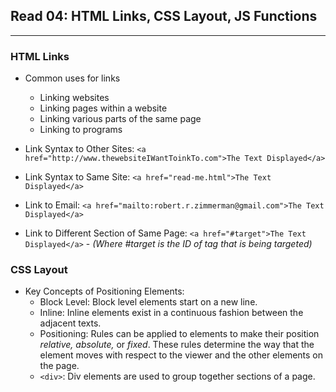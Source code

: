 ## Read 04: HTML Links, CSS Layout, JS Functions

---

### HTML Links

- Common uses for links

  - Linking websites
  - Linking pages within a website
  - Linking various parts of the same page
  - Linking to programs

- Link Syntax to Other Sites:
  `<a href="http://www.thewebsiteIWantToinkTo.com">The Text Displayed</a>`
- Link Syntax to Same Site:
  `<a href="read-me.html">The Text Displayed</a>`
- Link to Email:
  `<a href="mailto:robert.r.zimmerman@gmail.com">The Text Displayed</a>`
- Link to Different Section of Same Page:
  `<a href="#target">The Text Displayed</a>` - _(Where #target is the ID of tag that is being targeted)_

### CSS Layout

- Key Concepts of Positioning Elements:
  - Block Level: Block level elements start on a new line.
  - Inline: Inline elements exist in a continuous fashion between the adjacent texts.
  - Positioning: Rules can be applied to elements to make their position _relative,_ _absolute,_ or _fixed_. These rules determine the way that the element moves with respect to the viewer and the other elements on the page.
  - `<div>`: Div elements are used to group together sections of a page.
